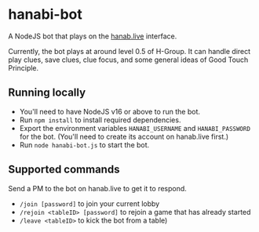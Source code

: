 # hanabi-bot
A NodeJS bot that plays on the [hanab.live](https://hanab.live/) interface.

Currently, the bot plays at around level 0.5 of H-Group. It can handle direct play clues, save clues, clue focus, and some general ideas of Good Touch Principle.

## Running locally
- You'll need to have NodeJS v16 or above to run the bot.
- Run `npm install` to install required dependencies.
- Export the environment variables `HANABI_USERNAME` and `HANABI_PASSWORD` for the bot. (You'll need to create its account on hanab.live first.)
- Run `node hanabi-bot.js` to start the bot.

## Supported commands
Send a PM to the bot on hanab.live to get it to respond.
- `/join [password]` to join your current lobby
- `/rejoin <tableID> [password]` to rejoin a game that has already started
- `/leave <tableID>` to kick the bot from a table)

